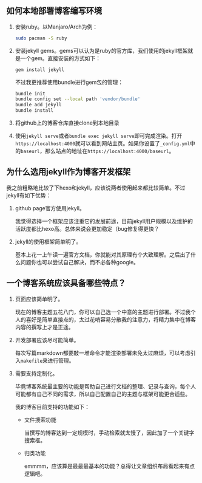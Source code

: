 ## 如何本地部署博客编写环境
1. 安装ruby。以Manjaro/Arch为例：
   ```bash
   sudo pacman -S ruby
   ```
2. 安装jekyll gems。gems可以认为是ruby的官方库，我们使用的jekyll框架就是一个gem。直接安装的方式如下：

   ```bash
   gem install jekyll
   ```

   不过我更推荐使用bundle进行gem包的管理：
    ```bash
    bundle init
    bundle config set --local path 'vendor/bundle'
    bundle add jekyll
    bundle install
    ```

3. 将github上的博客仓库直接clone到本地目录
4. 使用`jekyll serve`或者`bundle exec jekyll serve`即可完成渲染。打开`https://localhost:4000`就可以看到网站主页。如果你设置了`_config.yml`中的`baseurl`，那么站点的地址在`https://localhost:4000/baseurl`。

## 为什么选用jekyll作为博客开发框架

我之前粗略地比较了下hexo和jekyll，应该说两者使用起来都比较简单。不过jekyll有如下优势：

1. github page官方使用jekyll。

   我觉得选择一个框架应该注重它的发展前途，目前jekyll用户规模以及维护的活跃度都比hexo高。总体来说会更加稳定（bug修复得更快？

2. jekyll的使用框架简单明了。

   基本上花一上午读一遍官方文档，你就能对其原理有个大致理解。之后出了什么问题你也可以尝试自己解决，而不必各种google。

## 一个博客系统应该具备哪些特点？

1. 页面应该简单明了。

   现在的博客主题五花八门，你可以自己选一个中意的主题进行部署。不过我个人的喜好是简单直接点的，太过花哨容易分散我的注意力，将精力集中在博客内容的撰写上才是正途。

2. 开发部署应该尽可能简单。

   每次写篇markdown都要敲一堆命令才能渲染部署未免太过麻烦，可以考虑引入`makefile`来进行管理。

3. 需要支持定制化。

   毕竟博客系统最主要的功能是帮助自己进行文档的整理、记录与查询，每个人可能都有自己不同的需求，所以自己配置自己的主题与框架可能更合适些。

   我的博客目前支持的功能如下：

   * 文件搜索功能

     当撰写的博客达到一定规模时，手动检索就太慢了，因此加了一个关键字搜索框。

   * 归类功能

     emmmm，应该算是最最最基本的功能？总得让文章组织布局看起来有点逻辑吧。
